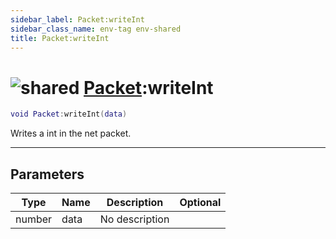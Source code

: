 ```yaml
---
sidebar_label: Packet:writeInt
sidebar_class_name: env-tag env-shared
title: Packet:writeInt
---
```


# <img src='/img/wiki/shared.png' alt='shared' data-tag='env-tag' /> [Packet](../packet/README.md):writeInt

```lua
void Packet:writeInt(data)
```

Writes a int in the net packet.<br/>

-----------------
## Parameters

| Type   | Name | Description | Optional |
| ------ | ---- | ----------- | -------: |
| number | data | No description |   |
